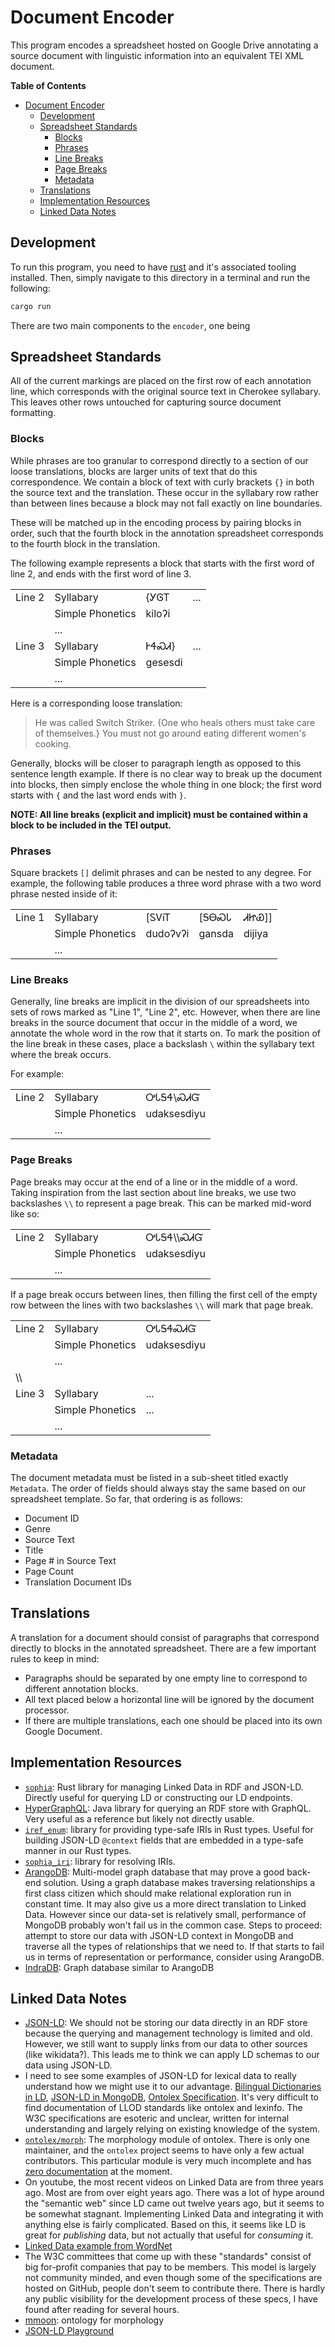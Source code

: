 # Document Encoder

This program encodes a spreadsheet hosted on Google Drive annotating a source document with linguistic information into an equivalent TEI XML document.

<!-- markdown-toc start - Don't edit this section. Run M-x markdown-toc-refresh-toc -->

**Table of Contents**

- [Document Encoder](#document-encoder)
  - [Development](#development)
  - [Spreadsheet Standards](#spreadsheet-standards)
    - [Blocks](#blocks)
    - [Phrases](#phrases)
    - [Line Breaks](#line-breaks)
    - [Page Breaks](#page-breaks)
    - [Metadata](#metadata)
  - [Translations](#translations)
  - [Implementation Resources](#implementation-resources)
  - [Linked Data Notes](#linked-data-notes)

<!-- markdown-toc end -->

## Development

To run this program, you need to have [rust](https://www.rust-lang.org/tools/install) and it's associated tooling installed.
Then, simply navigate to this directory in a terminal and run the following:

```sh
cargo run
```

There are two main components to the `encoder`, one being

## Spreadsheet Standards

All of the current markings are placed on the first row of each annotation line, which corresponds with the original source text in Cherokee syllabary.
This leaves other rows untouched for capturing source document formatting.

### Blocks

While phrases are too granular to correspond directly to a section of our loose translations, blocks are larger units of text that do this correspondence.
We contain a block of text with curly brackets `{}` in both the source text and the translation.
These occur in the syllabary row rather than between lines because a block may not fall exactly on line boundaries.

These will be matched up in the encoding process by pairing blocks in order,
such that the fourth block in the annotation spreadsheet corresponds to the fourth block in the translation.

The following example represents a block that starts with the first word of line 2, and ends with the first word of line 3.

|        |                  |          |     |
| ------ | ---------------- | -------- | --- |
| Line 2 | Syllabary        | {ᎩᎶᎢ     | ... |
|        | Simple Phonetics | ⁠kiloʔi  |     |
|        | ...              |          |     |
| Line 3 | Syllabary        | ᎨᏎᏍᏗ}    | ... |
|        | Simple Phonetics | ⁠gesesdi |     |
|        | ...              |          |     |

Here is a corresponding loose translation:

> He was called Switch Striker.
> {One who heals others must take care of themselves.}
> You must not go around eating different women's cooking.

Generally, blocks will be closer to paragraph length as opposed to this sentence length example.
If there is no clear way to break up the document into blocks, then simply enclose the whole thing in one block; the first word starts with `{` and the last word ends with `}`.

**NOTE: All line breaks (explicit and implicit) must be contained within a block to be included in the TEI output.**

### Phrases

Square brackets `[]` delimit phrases and can be nested to any degree.
For example, the following table produces a three word phrase with a two word phrase nested inside of it:

|        |                  |          |        |          |
| ------ | ---------------- | -------- | ------ | -------- |
| Line 1 | Syllabary        | [ᏚᏙᎥᎢ    | [ᎦᎾᏍᏓ  | ᏗᏥᏯ]]    |
|        | Simple Phonetics | dudoʔvʔi | gansda | di⁠ji⁠ya |
|        | ...              |          |        |          |

### Line Breaks

Generally, line breaks are implicit in the division of our spreadsheets into sets of rows marked as "Line 1", "Line 2", etc.
However, when there are line breaks in the source document that occur in the middle of a word, we annotate the whole word in the row that it starts on.
To mark the position of the line break in these cases, place a backslash `\` within the syllabary text where the break occurs.

For example:

|        |                  |                  |
| ------ | ---------------- | ---------------- |
| Line 2 | Syllabary        | ᎤᏓᎦᏎ\\ᏍᏗᏳ        |
|        | Simple Phonetics | ⁠u⁠da⁠k⁠se⁠sdiyu |
|        | ...              |                  |

### Page Breaks

Page breaks may occur at the end of a line or in the middle of a word.
Taking inspiration from the last section about line breaks, we use two backslashes `\\` to represent a page break.
This can be marked mid-word like so:

|        |                  |                  |
| ------ | ---------------- | ---------------- |
| Line 2 | Syllabary        | ᎤᏓᎦᏎ\\\\ᏍᏗᏳ      |
|        | Simple Phonetics | ⁠u⁠da⁠k⁠se⁠sdiyu |
|        | ...              |                  |

If a page break occurs between lines, then filling the first cell of the empty row between the lines with two backslashes `\\` will mark that page break.

|        |                  |                  |
| ------ | ---------------- | ---------------- |
| Line 2 | Syllabary        | ᎤᏓᎦᏎᏍᏗᏳ          |
|        | Simple Phonetics | ⁠u⁠da⁠k⁠se⁠sdiyu |
|        | ...              |                  |
| \\\\   |                  |                  |
| Line 3 | Syllabary        | ...              |
|        | Simple Phonetics | ...              |
|        | ...              |                  |

### Metadata

The document metadata must be listed in a sub-sheet titled exactly `Metadata`.
The order of fields should always stay the same based on our spreadsheet template.
So far, that ordering is as follows:

- Document ID
- Genre
- Source Text
- Title
- Page # in Source Text
- Page Count
- Translation Document IDs

## Translations

A translation for a document should consist of paragraphs that correspond directly to blocks in the annotated spreadsheet.
There are a few important rules to keep in mind:

- Paragraphs should be separated by one empty line to correspond to different annotation blocks.
- All text placed below a horizontal line will be ignored by the document processor.
- If there are multiple translations, each one should be placed into its own Google Document.

## Implementation Resources

- [`sophia`](https://github.com/pchampin/sophia_rs): Rust library for managing Linked Data in RDF and JSON-LD.
  Directly useful for querying LD or constructing our LD endpoints.
- [HyperGraphQL](https://github.com/hypergraphql/hypergraphql): Java library for querying an RDF store with GraphQL.
  Very useful as a reference but likely not directly usable.
- [`iref_enum`](https://docs.rs/iref-enum/1.1.0/iref_enum/): library for providing type-safe IRIs in Rust types.
  Useful for building JSON-LD `@context` fields that are embedded in a type-safe manner in our Rust types.
- [`sophia_iri`](https://crates.io/crates/sophia_iri): library for resolving IRIs.
- [ArangoDB](https://www.arangodb.com): Multi-model graph database that may prove a good back-end solution.
  Using a graph database makes traversing relationships a first class citizen which should make relational exploration run in constant time.
  It may also give us a more direct translation to Linked Data.
  However since our data-set is relatively small, performance of MongoDB probably won't fail us in the common case.
  Steps to proceed: attempt to store our data with JSON-LD context in MongoDB and traverse all the types of relationships that we need to.
  If that starts to fail us in terms of representation or performance, consider using ArangoDB.
- [IndraDB](https://github.com/indradb/indradb): Graph database similar to ArangoDB

## Linked Data Notes

- [JSON-LD](http://manu.sporny.org/2014/json-ld-origins-2/): We should not be storing our data directly in an RDF store because the querying and management technology is limited and old.
  However, we still want to supply links from our data to other sources (like wikidata?).
  This leads me to think we can apply LD schemas to our data using JSON-LD.
- I need to see some examples of JSON-LD for lexical data to really understand how we might use it to our advantage. [Bilingual Dictionaries in LD](https://www.w3.org/2015/09/bpmlod-reports/bilingual-dictionaries/), [JSON-LD in MongoDB](https://www.slideshare.net/gkellogg1/jsonld-and-mongodb), [Ontolex Specification](https://www.w3.org/2016/05/ontolex/#core).
  It's very difficult to find documentation of LLOD standards like ontolex and lexinfo.
  The W3C specifications are esoteric and unclear, written for internal understanding and largely relying on existing knowledge of the system.
- [`ontolex/morph`](https://github.com/ontolex/morph): The morphology module of ontolex.
  There is only one maintainer, and the `ontolex` project seems to have only a few actual contributors.
  This particular module is very much incomplete and has [zero documentation](https://ontolex.github.io/morph/) at the moment.
- On youtube, the most recent videos on Linked Data are from three years ago.
  Most are from over eight years ago.
  There was a lot of hype around the "semantic web" since LD came out twelve years ago, but it seems to be somewhat stagnant.
  Implementing Linked Data and integrating it with anything else is fairly complicated.
  Based on this, it seems like LD is great for _publishing_ data, but not actually that useful for _consuming_ it.
- [Linked Data example from WordNet](https://elex.link/elex2017/wp-content/uploads/2017/09/paper36.pdf)
- The W3C committees that come up with these "standards" consist of big for-profit companies that pay to be members.
  This model is largely not community minded, and even though some of the specifications are hosted on GitHub, people don't seem to contribute there.
  There is hardly any public visibility for the development process of these specs, I have found after reading for several hours.
- [mmoon](https://mmoon.org): ontology for morphology
- [JSON-LD Playground](https://json-ld.org/playground/)
